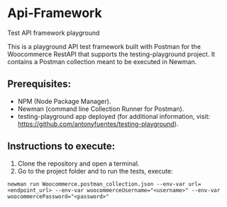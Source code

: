 # Api-Framework
Test API framework playground

This is a playground API test framework built with Postman for the Woocommerce RestAPI that supports the testing-playground project.
It contains a Postman collection meant to be executed in Newman.

## Prerequisites:
* NPM (Node Package Manager).
* Newman (command line Collection Runner for Postman).
* testing-playground app deployed (for additional information, visit: https://github.com/antonyfuentes/testing-playground).

## Instructions to execute:
1. Clone the repository and open a terminal.
2. Go to the project folder and to run the tests, execute:
```
newman run Woocommerce.postman_collection.json --env-var url=<endpoint_url> --env-var woocommerceUsername="<username>" --env-var woocommercePassword="<password>"
```